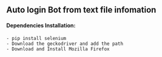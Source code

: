 Auto login Bot from text file infomation
----------------------------------------

#### Dependencies Installation:
```
- pip install selenium
- Download the geckodriver and add the path
- Download and Install Mozilla Firefox
```
